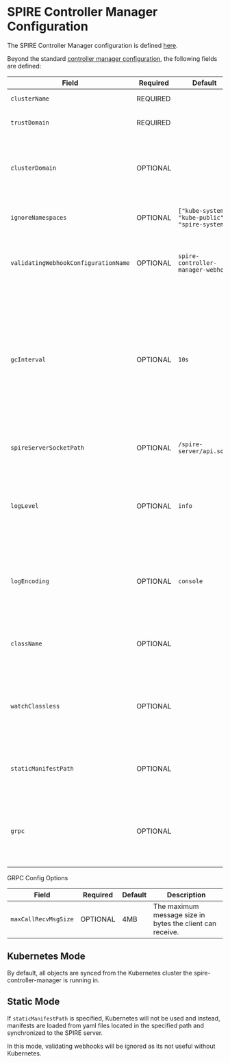 # SPIRE Controller Manager Configuration

The SPIRE Controller Manager configuration is defined [here](../api/v1alpha1/controllermanagerconfig_types.go).

Beyond the
standard [controller manager configuration](https://pkg.go.dev/sigs.k8s.io/controller-runtime/pkg/config/v1alpha1#ControllerConfigurationSpec),
the following fields are defined: 

| Field                                | Required | Default                                          | Description                                                                                                                                                                                                   |
|--------------------------------------|----------|--------------------------------------------------|---------------------------------------------------------------------------------------------------------------------------------------------------------------------------------------------------------------|
| `clusterName`                        | REQUIRED |                                                  | The name of the cluster                                                                                                                                                                                       |
| `trustDomain`                        | REQUIRED |                                                  | The trust domain name for the cluster                                                                                                                                                                         |
| `clusterDomain`                      | OPTIONAL |                                                  | The domain of the cluster, ie `cluster.local`. If not specified will attempt to auto detect.                                                                                                                  |
| `ignoreNamespaces`                   | OPTIONAL | `["kube-system", "kube-public", "spire-system"]` | Namespaces that the controllers should ignore                                                                                                                                                                 |
| `validatingWebhookConfigurationName` | OPTIONAL | `spire-controller-manager-webhook`               | The name of the validating admission controller webhook to manage                                                                                                                                             |
| `gcInterval`                         | OPTIONAL | `10s`                                            | How often the SPIRE state is reconciled when the controller is otherwise idle. This impacts how quickly SPIRE state will converge after CRDs are removed or SPIRE state is mutated underneath the controller. |
| `spireServerSocketPath`              | OPTIONAL | `/spire-server/api.sock`                         | The path the the SPIRE Server API socket                                                                                                                                                                      |
| `logLevel`                           | OPTIONAL | `info`                                           | The log level for the controller manager. Supported values are `info`, `error`, `warn` and `debug`.                                                                                                           |
| `logEncoding`                        | OPTIONAL | `console`                                        | The log encoder for the controller manager. Supported values are `console` and `json`.                                                                                                                        |
| `className`                          | OPTIONAL |                                                  | Only sync resources that have the specified className set on them.                                                                                                                                            |
| `watchClassless`                     | OPTIONAL |                                                  | If className is set, also watch for resources that do not have any className set.                                                                                                                             |
| `staticManifestPath`                 | OPTIONAL |                                                  | If specified, manifests will be read from disk instead of from Kubernetes                                                                                                                                     |
| `grpc`                               | OPTIONAL |                                                  | Allows configuring the GRPC config used when connecting to the SPIRE server API.                                                                                                                              |

GRPC Config Options

| Field                                | Required | Default | Description                                               |
|--------------------------------------|----------|---------|-----------------------------------------------------------|
| `maxCallRecvMsgSize`                 | OPTIONAL | 4MB     | The maximum message size in bytes the client can receive. |

## Kubernetes Mode

By default, all objects are synced from the Kubernetes cluster the spire-controller-manager is running in.

## Static Mode

If `staticManifestPath` is specified, Kubernetes will not be used and instead, manifests are loaded from yaml files located in the specified path and synchronized to the SPIRE server.

In this mode, validating webhooks will be ignored as its not useful without Kubernetes.
